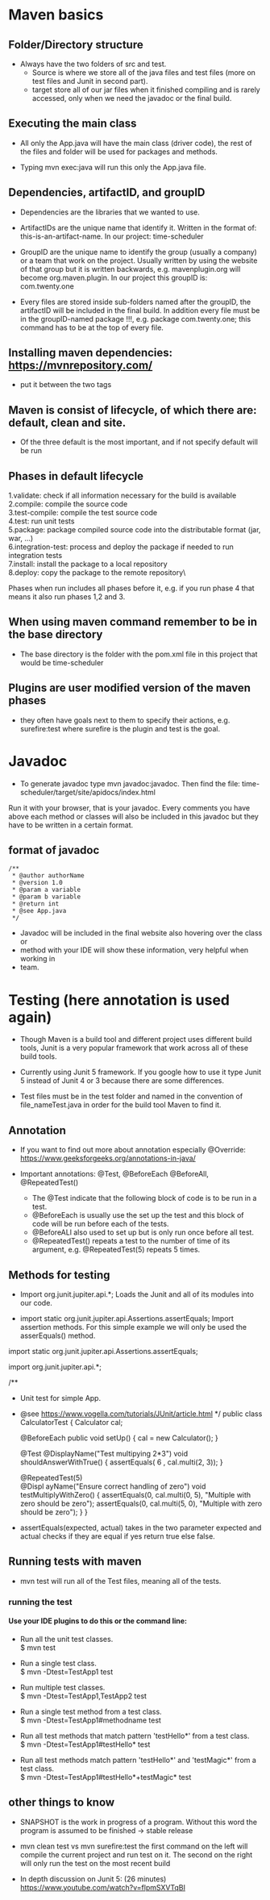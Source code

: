 # Maven basics

## Folder/Directory structure
- Always have the two folders of src and test. 
	+ Source is where we store all of 
	 	the java files and test files (more on test files and Junit in second part).
	+ target store all of our jar files when it finished compiling
		and is rarely accessed, only when we need the javadoc or the final build.

## Executing the main class
- All only the App.java will have the main class (driver code), the rest of the
	files and folder will be used for packages and methods.

- Typing mvn exec:java will run this only the App.java file. 

## Dependencies, artifactID, and groupID
- Dependencies are the libraries that we wanted to use. 

- ArtifactIDs are the unique name that identify it. Written in the format of:
	this-is-an-artifact-name. In our project: time-scheduler

- GroupID are the unique name to identify the group (usually a company) or a
	team that work on the project. Usually written by using the website of that
	group but it is written backwards, e.g. mavenplugin.org will become
	org.maven.plugin. In our project this groupID is: com.twenty.one

- Every files are stored inside sub-folders named after the groupID, the
	artifactID will be included in the final build. In addition every file must
	be in the groupID-named package !!!, e.g. package com.twenty.one; this
	command has to be at the top of every file.
 

## Installing maven dependencies: https://mvnrepository.com/
- put it between the two <dependencies> tags

## Maven is consist of lifecycle, of which there are: default, clean and site.
- Of the three default is the most important, and if not specify default will be
	run

## Phases in default lifecycle
1.validate: check if all information necessary for the build is available\
2.compile: compile the source code\
3.test-compile: compile the test source code\
4.test: run unit tests\
5.package: package compiled source code into the distributable format (jar, war, …)\
6.integration-test: process and deploy the package if needed to run integration tests\
7.install: install the package to a local repository\
8.deploy: copy the package to the remote repository\

Phases when run includes all phases before it, e.g. if you run phase 4 that
means it also run phases 1,2 and 3.

## When using maven command remember to be in the base directory
- The base directory is the folder with the pom.xml file in this project that
	would be time-scheduler


## Plugins are user modified version of the maven phases
- they often have goals next to them to specify their actions, e.g.
	surefire:test where surefire is the plugin and test is the goal.

# Javadoc

- To generate javadoc type mvn javadoc:javadoc. Then find the file:
time-scheduler/target/site/apidocs/index.html

Run it with your browser, that is your javadoc. Every comments you have above
each method or classes will also be included in this javadoc but they have to be
written in a certain format.

## format of javadoc

	/**
	 * @author authorName
	 * @version 1.0
	 * @param a variable
	 * @param b variable
	 * @return int
	 * @see App.java
	 */
- Javadoc will be included in the final website also hovering over the class or
- method with your IDE will show these information, very helpful when working in
- team.  

# Testing (here annotation is used again)

- Though Maven is a build tool and different project uses different build tools,
	Junit is a very popular framework that work across all of these build tools.

- Currently using Junit 5 framework. If you google how to use it type Junit 5
	instead of Junit 4 or 3 because there are some differences.

- Test files must be in the test folder and named in the convention of
 file_nameTest.java in order for the build tool Maven to find it.

## Annotation 
- If you want to find out more about annotation especially @Override:
	https://www.geeksforgeeks.org/annotations-in-java/

- Important annotations: @Test, @BeforeEach @BeforeAll, @RepeatedTest()
	+ The @Test indicate that the following block of code is to be run in a
		test.
	+ @BeforeEach is usually use the set up the test and this block of code will
		be run before each of the tests.
	+ @BeforeALl also used to set up but is only run once before all test.
	+ @RepeatedTest() repeats a test to the number of time of its argument,
		e.g. @RepeatedTest(5) repeats 5 times.

## Methods for testing

- Import org.junit.jupiter.api.*; Loads the Junit and all of its modules into
	our code.

- import static org.junit.jupiter.api.Assertions.assertEquals; Import assertion
	methods. For this simple example we will only be used the asserEquals()
	method.

import static org.junit.jupiter.api.Assertions.assertEquals;

import org.junit.jupiter.api.*;

/**
 * Unit test for simple App.
 * @see https://www.vogella.com/tutorials/JUnit/article.html
 */
public class CalculatorTest 
{
	Calculator cal;

	@BeforeEach
	public void setUp()
	{
		cal = new Calculator();
	}

    @Test
    @DisplayName("Test multipying 2*3")
    void shouldAnswerWithTrue()
    {
        assertEquals( 6 , cal.multi(2, 3)); 
    }

    @RepeatedTest(5)                                    
    @Displ
	ayName("Ensure correct handling of zero")
    void testMultiplyWithZero() {
        assertEquals(0, cal.multi(0, 5), "Multiple with zero should be zero");
        assertEquals(0, cal.multi(5, 0), "Multiple with zero should be zero");
    }
}

- assertEquals(expected, actual) takes in the two parameter expected and actual
	checks if they are equal if yes return true else false.

## Running tests with maven
- mvn test will run all of the Test files, meaning all of the tests.

### running the test 

#### Use your IDE plugins to do this or the command line:

- Run all the unit test classes.\
$ mvn test

- Run a single test class.\
$ mvn -Dtest=TestApp1 test

- Run multiple test classes.\
$ mvn -Dtest=TestApp1,TestApp2 test

- Run a single test method from a test class.\
$ mvn -Dtest=TestApp1#methodname test

- Run all test methods that match pattern 'testHello*' from a test class.\
$ mvn -Dtest=TestApp1#testHello* test

- Run all test methods match pattern 'testHello*' and 'testMagic*' from a test class.\
$ mvn -Dtest=TestApp1#testHello*+testMagic* test
 
## other things to know

- SNAPSHOT is the work in progress of a program. Without this word the program
	is assumed to be finished -> stable release

- mvn clean test vs mvn surefire:test the first command on the left will compile the
	current project and run test on it. The second on the right will only run
	the test on the most recent build

- In depth discussion on Junit 5: (26 minutes)
	https://www.youtube.com/watch?v=flpmSXVTqBI
